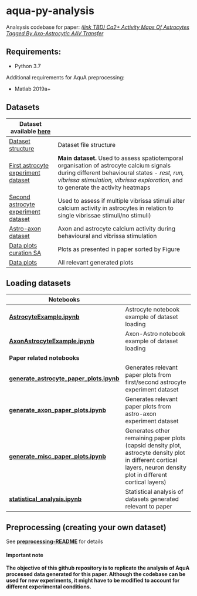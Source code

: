 # aqua-py-analysis

Analsysis codebase for paper:
*[ (link TBD) Ca2+ Activity Maps Of Astrocytes Tagged By Axo-Astrocytic AAV Transfer ](https://www.google.com)*

## Requirements:
- Python 3.7

Additional requirements for AquA preprocessing:
- Matlab 2019a+

## Datasets

| Dataset available **[here](https://www.dropbox.com/sh/csaxn3o84zchh4g/AABZge806LiT7rinoWtOnXMYa?dl=0)** | |
| ------------- | ------------- |
| [Dataset structure](https://www.dropbox.com/s/csgi2j146sfxjsu/datasets_structure.txt?dl=0) | Dataset file structure |
| [First astrocyte experiment dataset](https://www.dropbox.com/s/9n7aufr6fuuo101/astro_first_experiment.zip?dl=0)  | **Main dataset.** Used to assess spatiotemporal organisation of astrocyte calcium signals during different behavioural states  - *rest, run, vibrissa stimulation, vibrissa exploration,* and to generate the activity heatmaps|
| [Second astrocyte experiment dataset](https://www.dropbox.com/s/95b29bm7avrhn7z/astro_second_experiment.zip?dl=0) | Used to assess if multiple vibrissa stimuli alter calcium activity in astrocytes in relation to single vibrissae stimuli/no stimuli) |
| [Astro-axon dataset](https://www.dropbox.com/s/bcniyf365yl6sbd/astro_axons.zip?dl=0) | Axon and astrocyte calcium activity during behavioural and vibrissa stimulation |
| [Data plots curation SA](https://www.dropbox.com/sh/j43kndms5u8075g/AAApf4jrTZ7up2spS4OD0EFAa?dl=0) | Plots as presented in paper sorted by Figure |
| [Data plots](https://www.dropbox.com/sh/60cxgwx1s63ebdd/AAD698Fq2j_QIRV4Heox2C8Oa?dl=0) | All relevant generated plots |


## Loading datasets
| Notebooks  |                   |
| ------------- | ------------- |
| **[AstrocyteExample.ipynb](https://github.com/Achilleas/aqua-py-analysis/blob/master/AstrocyteExample.ipynb)**   | Astrocyte notebook example of dataset loading |
| **[AxonAstrocyteExample.ipynb](https://github.com/Achilleas/aqua-py-analysis/blob/master/AxonAstrocyteExample.ipynb)** | Axon-Astro notebook example of dataset loading |
| **Paper related notebooks** |          | 
| **[generate_astrocyte_paper_plots.ipynb](https://github.com/Achilleas/aqua-py-analysis/blob/master/generate_astrocyte_paper_plots.ipynb)**| Generates relevant paper plots from first/second astrocyte experiment dataset |
| **[generate_axon_paper_plots.ipynb](https://github.com/Achilleas/aqua-py-analysis/blob/master/generate_axon_paper_plots.ipynb)**| Generates relevant paper plots from astro-axon experiment dataset |
| **[generate_misc_paper_plots.ipynb](https://github.com/Achilleas/aqua-py-analysis/blob/master/generate_misc_paper_plots.ipynb)**| Generates  other remaining paper plots (capsid density plot, astrocyte density plot in different cortical layers, neuron density plot in different cortical layers) | 
| **[statistical_analysis.ipynb](https://github.com/Achilleas/aqua-py-analysis/blob/master/statistical_analysis.ipynb)**| Statistical analysis of datasets generated relevant to paper | 


## Preprocessing (creating your own dataset)
See **[preprocessing-README](https://github.com/Achilleas/aqua-py-analysis/tree/master/preprocessing/README.md)** for details

#### Important note
**The objective of this github repository is to replicate the analysis of AquA processed data generated for this paper. Although the codebase can be used for new experiments, it might have to be modified to account for different experimental conditions.**
